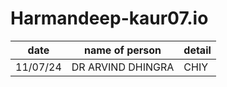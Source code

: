 # Harmandeep-kaur07.io
|date|name of person|detail|
|----|------|--------|
|11/07/24|DR ARVIND DHINGRA| CHIY|
